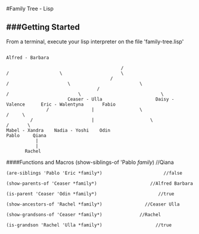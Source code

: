 #Family Tree - Lisp

###Getting Started
---------------

From a terminal, execute your lisp interpreter on the file 'family-tree.lisp'


                                                                           Alfred - Barbara
                               
                                               /                              /                   \                      \
                                           /                                /                      \                          \
                                      /                                   /                          \                              \
                           Ceaser - Ulla                    Daisy - Valence      Eric - Walentyna       Fabio
                   /                |                 \                                                 /     \
             /                      |                     \                                            /       \
    Mabel - Xandra    Nadia - Yoshi    Odin                            Pablo     Qiana
               |
               |
           Rachel

####Functions and Macros
    (show-siblings-of 'Pablo *family*)                      //Qiana
    
    (are-siblings 'Pablo 'Eric *family*)                       //false
    
    (show-parents-of 'Ceaser *family*)                    //Alfred Barbara
    
    (is-parent 'Ceaser 'Odin *family*)                       //true
    
    (show-ancestors-of 'Rachel *family*)                //Ceaser Ulla
    
    (show-grandsons-of 'Ceaser *family*)              //Rachel
    
    (is-grandson 'Rachel 'Ulla *family*)                    //true       
